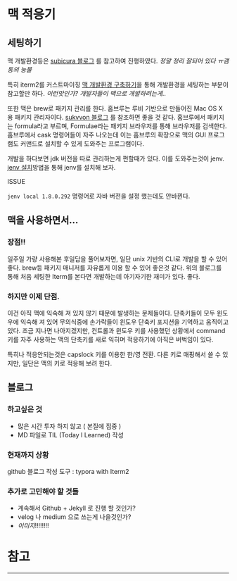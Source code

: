 # 맥 적응기

## 세팅하기

맥 개발환경등은 [subicura 블로그][맥 안내서] 를 참고하여 진행하였다. *정말 정리 잘되어 있다 ㅠ갬동의 눙물*

특히 iterm2를 커스트마이징 [맥 개발환경 구축하기][맥 개발환경 구축하기]을 통해 개발환경을 세팅하는 부분이 참고할만 하다. *이런맛인가? 개발자들이 맥으로 개발하려는게..*

또한 맥은 brew로 패키지 관리를 한다. 홈브루는 루비 기반으로 만들어진 Mac OS X 용 패키지 관리자이다. [sukvvon 블로그][홈브루 명령어] 를 참조하면 좋을 것 같다. 홈브루에서 패키지는 formula라고 부르며, Formulae라는 패키지 브라우저를 통해 브라우저를 검색한다. 홈브루에서 cask 명령어들이 자주 나오는데 이는 홈브루의 확장으로 맥의 GUI 프로그램도 커맨드로 설치할 수 있게 도와주는 프로그램이다.

개발을 하다보면 jdk 버전을 따로 관리하는게 편할때가 있다. 이를 도와주는것이 jenv. [jenv 설치][jenv 설치]방법을 통해 jenv를 설치해 보자.

ISSUE

```jenv local 1.8.0.292``` 명령어로 자바 버전을 설정 했는데도 안바뀐다.

## 맥을 사용하면서...

### 장점!!

일주일 가량 사용해본 후일담을 풀어보자면, 일단 unix 기반의 CLI로 개발을 할 수 있어 좋다. brew등 패키지 매니저를 자유롭게 이용 할 수 있어 좋은것 같다. 위의 블로그를 통해 처음 세팅한 Iterm를 본다면 개발하는데 아기자기한 재미가 있다. 좋다. 

### 하지만 이제 단점. 

이건 아직 맥에 익숙해 져 있지 않기 때문에 발생하는 문제들이다. 단축키들이 모두 윈도우에 익숙해 져 있어 무의식중에 손가락들이 윈도우 단축키 포지션을 기억하고 움직이고 있다. 조금 지나면 나아지겠지만, 컨트롤과 윈도우 키를 사용했던 상황에서 command 키를 자주 사용하는 맥의 단축키를 새로 익히며 적응하기에 아직은 버벅임이 있다.

특히나 적응안되는것은 capslock 키를 이용한 한/영 전환. 다른 키로 매핑해서 쓸 수 있지만, 일단은 맥의 키로 적응해 보려 한다.



## 블로그

### 하고싶은 것

- 많은 시간 투자 하지 않고 ( 본질에 집중 )
- MD 파일로 TIL (Today I Learned) 작성 

### 현재까지 상황

github 블로그 작성 도구 : typora with Iterm2

### 추가로 고민해야 할 것들

- 계속해서 Github + Jekyll 로 진행 할 것인가?
- velog 나 medium 으로 쓰는게 나을것인가?
- *이미지*!!!!!!!! 



# 참고 

---
[맥 개발환경 구축하기]: https://subicura.com/2017/11/22/mac-os-development-environment-setup.html

[맥 안내서]: https://subicura.com/mac/guide/

[맥 기본 시스템 설정]: https://subicura.com/mac/setup/#dock-menu-bar

[홈브루 명령어]: https://sukvvon.tistory.com/7
[homebrew cask]: https://tagilog.tistory.com/576
[jenv 설치]: https://nesoy.github.io/articles/2019-07/jenv
